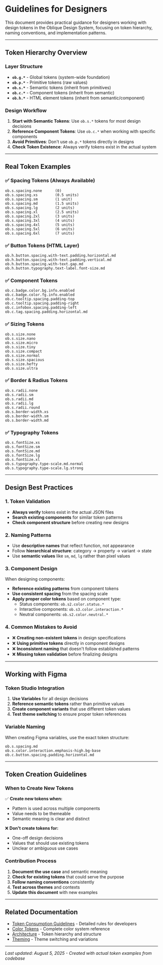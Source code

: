# Guidelines for Designers

This document provides practical guidance for designers working with design tokens in the Oblique Design System, focusing on token hierarchy, naming conventions, and implementation patterns.

---

## Token Hierarchy Overview

### Layer Structure
- **`ob.g.*`** - Global tokens (system-wide foundation)
- **`ob.p.*`** - Primitive tokens (raw values)
- **`ob.s.*`** - Semantic tokens (inherit from primitives)
- **`ob.c.*`** - Component tokens (inherit from semantic)
- **`ob.h.*`** - HTML element tokens (inherit from semantic/component)

### Design Workflow

1. **Start with Semantic Tokens**: Use `ob.s.*` tokens for most design decisions
2. **Reference Component Tokens**: Use `ob.c.*` when working with specific components
3. **Avoid Primitives**: Don't use `ob.p.*` tokens directly in designs
4. **Check Token Existence**: Always verify tokens exist in the actual system

---

## Real Token Examples

### ✅ **Spacing Tokens (Always Available)**
```
ob.s.spacing.none      (0)
ob.s.spacing.xs        (0.5 units)
ob.s.spacing.sm        (1 unit)
ob.s.spacing.md        (1.5 units)
ob.s.spacing.lg        (2 units)
ob.s.spacing.xl        (2.5 units)
ob.s.spacing.2xl       (3 units)
ob.s.spacing.3xl       (4 units)
ob.s.spacing.4xl       (5 units)
ob.s.spacing.5xl       (6 units)
ob.s.spacing.6xl       (7 units)
```

### ✅ **Button Tokens (HTML Layer)**
```
ob.h.button.spacing.with-text.padding.horizontal.md
ob.h.button.spacing.with-text.padding.vertical.md
ob.h.button.spacing.with-text.gap.md
ob.h.button.typography.text-label.font-size.md
```

### ✅ **Component Tokens**
```
ob.c.badge.color.bg.info.enabled
ob.c.badge.color.fg.info.enabled
ob.c.tooltip.spacing.padding-top
ob.c.tooltip.spacing.padding-right
ob.c.infobox.spacing.padding-left
ob.c.tag.spacing.padding.horizontal.md
```

### ✅ **Sizing Tokens**
```
ob.s.size.none
ob.s.size.nano
ob.s.size.micro
ob.s.size.tiny
ob.s.size.compact
ob.s.size.normal
ob.s.size.spacious
ob.s.size.hefty
ob.s.size.ultra
```

### ✅ **Border & Radius Tokens**
```
ob.s.radii.none
ob.s.radii.sm
ob.s.radii.md
ob.s.radii.lg
ob.s.radii.round
ob.s.border-width.xs
ob.s.border-width.sm
ob.s.border-width.md
```

### ✅ **Typography Tokens**
```
ob.s.fontSize.xs
ob.s.fontSize.sm
ob.s.fontSize.md
ob.s.fontSize.lg
ob.s.fontSize.xl
ob.s.typography.type-scale.md.normal
ob.s.typography.type-scale.lg.strong
```

---

## Design Best Practices

### 1. **Token Validation**
- **Always verify** tokens exist in the actual JSON files
- **Search existing components** for similar token patterns
- **Check component structure** before creating new designs

### 2. **Naming Patterns**
- Use **descriptive names** that reflect function, not appearance
- Follow **hierarchical structure**: category → property → variant → state
- Use **semantic values** like `sm`, `md`, `lg` rather than pixel values

### 3. **Component Design**
When designing components:
- **Reference existing patterns** from component tokens
- **Use consistent spacing** from the spacing scale
- **Apply proper color tokens** based on component type:
  - Status components: `ob.s2.color.status.*`
  - Interactive components: `ob.s3.color.interaction.*`
  - Neutral components: `ob.s2.color.neutral.*`

### 4. **Common Mistakes to Avoid**
- ❌ **Creating non-existent tokens** in design specifications
- ❌ **Using primitive tokens** directly in component designs
- ❌ **Inconsistent naming** that doesn't follow established patterns
- ❌ **Missing token validation** before finalizing designs

---

## Working with Figma

### Token Studio Integration
1. **Use Variables** for all design decisions
2. **Reference semantic tokens** rather than primitive values
3. **Create component variants** that use different token values
4. **Test theme switching** to ensure proper token references

### Variable Naming
When creating Figma variables, use the exact token structure:
```
ob.s.spacing.md
ob.s.color.interaction.emphasis-high.bg-base
ob.c.button.spacing.padding.horizontal.md
```

---

## Token Creation Guidelines

### When to Create New Tokens
✅ **Create new tokens when:**
- Pattern is used across multiple components
- Value needs to be themeable
- Semantic meaning is clear and distinct

❌ **Don't create tokens for:**
- One-off design decisions
- Values that should use existing tokens
- Unclear or ambiguous use cases

### Contribution Process
1. **Document the use case** and semantic meaning
2. **Check for existing tokens** that could serve the purpose
3. **Follow naming conventions** consistently
4. **Test across themes** and contexts
5. **Update this document** with new examples

---

## Related Documentation

- [Token Consumption Guidelines](./guidelines-token-consumption.md) - Detailed rules for developers
- [Color Tokens](./colors/colors.md) - Complete color system reference
- [Architecture](./architecture.md) - Token hierarchy and structure
- [Theming](./theming.md) - Theme switching and variations

---

*Last updated: August 5, 2025 - Created with actual token examples from codebase*
